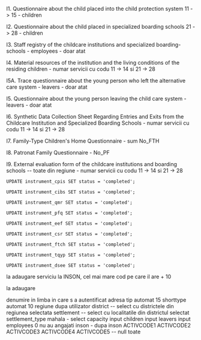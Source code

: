 
I1. Questionnaire about the child placed into the child protection system 11 -> 15 - children

I2. Questionnaire about the child placed in specialized boarding schools 21 -> 28 - children

I3. Staff registry of the childcare institutions and specialized boarding-schools - employees - doar atat

I4. Material resources of the institution and the living conditions of the residing children - numar servicii cu codu 11 -> 14 si 21 -> 28

I5A. Trace questionnaire about the young person who left the alternative care system - leavers - doar atat

I5. Questionnaire about the young person leaving the child care system - leavers - doar atat

I6. Synthetic Data Collection Sheet Regarding Entries and Exits from the Childcare Institution and Specialized Boarding Schools - numar servicii cu codu 11 -> 14 si 21 -> 28

I7. Family-Type Children's Home Questionnaire - sum No_FTH

I8. Patronat Family Questionnaire - No_PF

I9. External evaluation form of the childcare institutions and boarding schools -- toate din regiune - numar servicii cu codu 11 -> 14 si 21 -> 28



`UPDATE instrument_cpis SET status = 'completed';`

`UPDATE instrument_cibs SET status = 'completed';`

`UPDATE instrument_qmr SET status = 'completed';`

`UPDATE instrument_pfq SET status = 'completed';`

`UPDATE instrument_eef SET status = 'completed';`

`UPDATE instrument_csr SET status = 'completed';`

`UPDATE instrument_ftch SET status = 'completed';`

`UPDATE instrument_tqyp SET status = 'completed';`

`UPDATE instrument_dsee SET status = 'completed';`



la adaugare serviciu la INSON, cel mai mare cod pe care il are  + 10

la adaugare

denumire in limba in care s a autentificat
adresa
tip automat 15 
shorttype automat 10
regiune dupa utilizator
district -- select cu districtele din regiunea selectata
settlement -- select cu localitatile din districtul selectat
settlement_type
mahala - select
capacity input
children input
leavers	input
employees 0 nu au angajati
inson - dupa inson
ACTIVCODE1	ACTIVCODE2	ACTIVCODE3	ACTIVCODE4	ACTIVCODE5 -- null toate